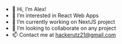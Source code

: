 - 👋 Hi, I’m Alex!
- 👀 I’m interested in React Web Apps
- 🌱 I’m currently working on NextJS project 
- 💞️ I’m looking to collaborate on any project
- 📫 Contact me at hackerutz21@gmail.com

<!---
alexandrumot/alexandrumot is a ✨ special ✨ repository because its `README.md` (this file) appears on your GitHub profile.
You can click the Preview link to take a look at your changes.
--->
